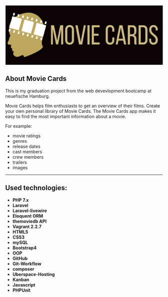 ![img](public/assets/img/readme-logo.png)

## About Movie Cards

This is my graduation project from the web devevlopment bootcamp at neuefische Hamburg.

Movie Cards helps film enthusiasts to get an overview of their films. Create your own personal library of Movie Cards. The Movie Cards app makes it easy to find the most important information about a movie.

For example:

-   movie ratings
-   genres
-   release dates
-   cast members
-   crew members
-   trailers
-   images

---

## Used technologies:

-   **PHP 7.x**
-   **Laravel**
-   **Laravel-livewire**
-   **Eloquent ORM**
-   **themoviedb API**
-   **Vagrant 2.2.7**
-   **HTML5**
-   **CSS3**
-   **mySQL**
-   **Bootstrap4**
-   **OOP**
-   **GitHub**
-   **Git-Workflow**
-   **composer**
-   **Uberspace-Hosting**
-   **Kanban**
-   **Javascript**
-   **PHPUnit**
